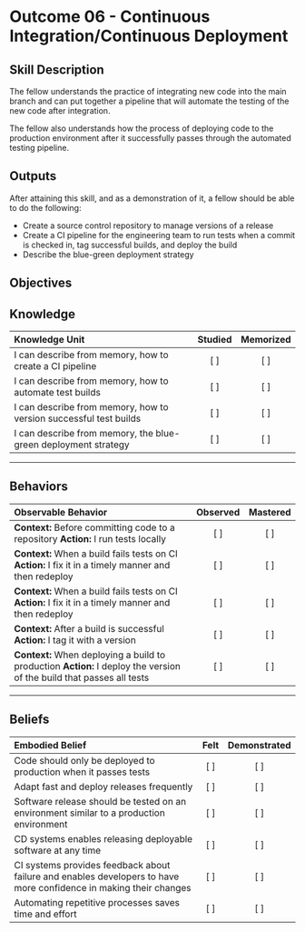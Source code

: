 # Outcome 06 - Continuous Integration/Continuous Deployment

Skill Description
-----------------
The fellow understands the practice of integrating new code into the main branch and can put together a pipeline that will automate the testing of the new code after integration.

The fellow also understands how the process of deploying code to the production environment after it successfully passes through the automated testing pipeline.


Outputs
-------
After attaining this skill, and as a demonstration of it, a fellow should be able to do the following:

- Create a source control repository to manage versions of a release
- Create a CI pipeline for the engineering team to run tests when a commit is checked in, tag successful builds, and deploy the build
- Describe the blue-green deployment strategy


**Objectives**
--------------


## **Knowledge**

| Knowledge Unit   |      Studied      | Memorized |
|:-----------------|:-----------------:|:---------:|
| I can describe from memory, how to create a CI pipeline | [ ] | [ ] |
| I can describe from memory, how to automate test builds | [ ] | [ ] |
| I can describe from memory, how to version successful test builds | [ ] | [ ] |
| I can describe from memory, the blue-green deployment strategy | [ ] | [ ] |


----------------


## **Behaviors**

| Observable Behavior   |      Observed      | Mastered |
|:----------------------|:------------------:|:--------:|
| **Context:** Before committing code to a repository **Action:** I run tests locally | [ ] | [ ] |
| **Context:** When a build fails tests on CI **Action:** I fix it in a timely manner and then redeploy | [ ] | [ ] |
| **Context:** When a build fails tests on CI **Action:** I fix it in a timely manner and then redeploy | [ ] | [ ] |
| **Context:** After a build is successful **Action:** I tag it with a version | [ ] | [ ] |
| **Context:** When deploying a build to production **Action:** I deploy the version of the build that passes all tests | [ ] | [ ] |


--------------


## **Beliefs**

| Embodied Belief   |      Felt          | Demonstrated |
|:------------------|:------------------:|:------------:|
| Code should only be deployed to production when it passes tests | [ ] | [ ] |
| Adapt fast and deploy releases frequently | [ ] | [ ] |
| Software release should be tested on an environment similar to a production environment | [ ] | [ ] |
| CD systems enables releasing deployable software at any time | [ ] | [ ] |
| CI systems provides feedback about failure and enables developers to have more confidence in making their changes | [ ] | [ ] |
| Automating repetitive processes saves time and effort | [ ] | [ ] |
